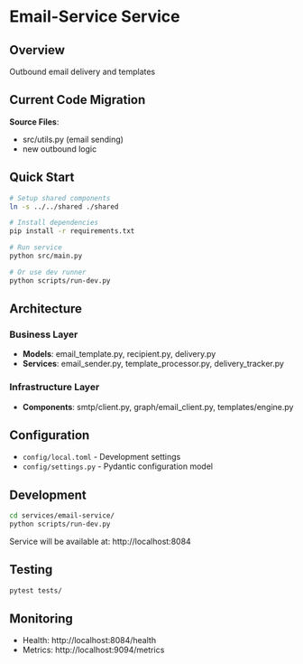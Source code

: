 # Email-Service Service

## Overview
Outbound email delivery and templates

## Current Code Migration
**Source Files**:
- src/utils.py (email sending)
- new outbound logic

## Quick Start

```bash
# Setup shared components
ln -s ../../shared ./shared

# Install dependencies  
pip install -r requirements.txt

# Run service
python src/main.py

# Or use dev runner
python scripts/run-dev.py
```

## Architecture

### Business Layer
- **Models**: email_template.py, recipient.py, delivery.py
- **Services**: email_sender.py, template_processor.py, delivery_tracker.py

### Infrastructure Layer
- **Components**: smtp/client.py, graph/email_client.py, templates/engine.py

## Configuration
- `config/local.toml` - Development settings
- `config/settings.py` - Pydantic configuration model

## Development
```bash
cd services/email-service/
python scripts/run-dev.py
```

Service will be available at: http://localhost:8084

## Testing
```bash
pytest tests/
```

## Monitoring
- Health: http://localhost:8084/health
- Metrics: http://localhost:9094/metrics
